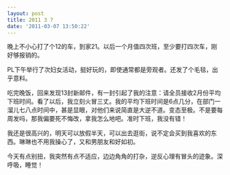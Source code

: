 ```yaml
---
layout: post
title: 2011 3 7
date: '2011-03-07 13:50:22'
---
```



 晚上不小心打了个12的车，到家21。以后一个月值四次班，至少要打四次车，刚好够报销的。

 PL下午举行了次妇女活动，挺好玩的，即使通常都是旁观者。还发了个毛毯，出乎意料。

 吃完晚饭，回来发现13封新邮件，有一封引起了我的注意：请全员接收2月份平均下班时间。看了以后，我立刻火冒三丈。我的平均下班时间是6点几分，在部门一溜儿七八点时间中，甚是显眼，对他们来说简直是大逆不道。变态至极。不是要每周发吗，那我偏要死不悔改，拿我怎么地吧。准时下班，我没有错！

 我还是很高兴的，明天可以放假半天，可以出去逛街，说不定会买到我喜欢的东西。琳琳也不用我操心了，又和男朋友和好如初。

 今天有点别扭，我突然有点不适应，边边角角的打杂，逆反心理有冒头的迹象。深呼吸，睡觉！


